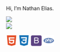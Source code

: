 Hi, I’m Nathan Elias.

![](https://github-readme-stats.vercel.app/api?username=nathanmousinho&count_private=true&show_icons=true&theme=graywhite&include_all_commits)<br>
![](https://github-readme-stats.vercel.app/api/top-langs/?username=nathanmousinho&langs_count=10&layout=compact&theme=graywhite)
<div>
  <img align="center" height="30" width="auto" src="https://github.com/devicons/devicon/blob/master/icons/html5/html5-plain.svg">
  <img align="center" height="30" width="auto" src="https://github.com/devicons/devicon/blob/master/icons/css3/css3-plain.svg">
  <img align="center" height="30" width="auto" src="https://github.com/devicons/devicon/blob/master/icons/bootstrap/bootstrap-plain.svg">
  <img align="center" height="30" width="auto" src="https://github.com/devicons/devicon/blob/master/icons/php/php-plain.svg">
  
</div>
<!---
nathanmousinho/nathanmousinho is a ✨ special ✨ repository because its `README.md` (this file) appears on your GitHub profile.
You can click the Preview link to take a look at your changes.

- 👋 Hi, I’m @nathanmousinho
- 👀 I’m interested in ...
- 🌱 I’m currently learning ...
- 💞️ I’m looking to collaborate on ...
- 📫 How to reach me ...

--->
